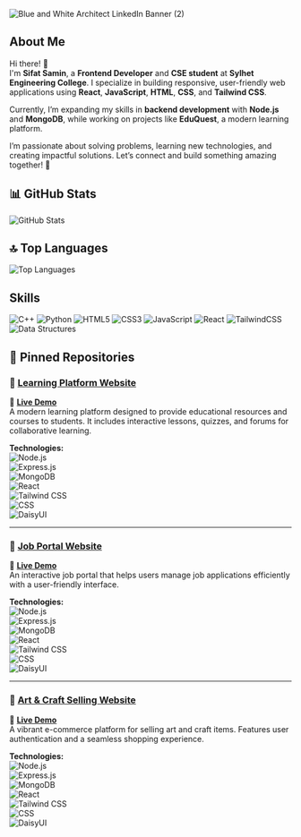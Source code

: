 ![Blue and White Architect LinkedIn Banner (2)](https://github.com/user-attachments/assets/e00c6458-3c01-49ce-b9a8-420ea76e206f)

## About Me  
Hi there! 👋  
I'm **Sifat Samin**, a **Frontend Developer** and **CSE student** at **Sylhet Engineering College**. I specialize in building responsive, user-friendly web applications using **React**, **JavaScript**, **HTML**, **CSS**, and **Tailwind CSS**.  

Currently, I’m expanding my skills in **backend development** with **Node.js** and **MongoDB**, while working on projects like **EduQuest**, a modern learning platform.  

I’m passionate about solving problems, learning new technologies, and creating impactful solutions. Let’s connect and build something amazing together! 🚀  


## 📊 GitHub Stats

![GitHub Stats](https://github-readme-stats.vercel.app/api?username=SamSkull19&show_icons=true&theme=radical&include_all_commits=true&count_private=true)

## 🔝 Top Languages

![Top Languages](https://github-readme-stats.vercel.app/api/top-langs/?username=SamSkull19&layout=compact&theme=radical)


## Skills
![C++](https://img.shields.io/badge/-C++-00599C?style=flat&logo=c%2B%2B&logoColor=white)
![Python](https://img.shields.io/badge/-Python-3776AB?style=flat&logo=python&logoColor=white)
![HTML5](https://img.shields.io/badge/-HTML5-E34F26?style=flat&logo=html5&logoColor=white)
![CSS3](https://img.shields.io/badge/-CSS3-1572B6?style=flat&logo=css3&logoColor=white)
![JavaScript](https://img.shields.io/badge/-JavaScript-F7DF1E?style=flat&logo=javascript&logoColor=black)
![React](https://img.shields.io/badge/-React-61DAFB?style=flat&logo=react&logoColor=black)
![TailwindCSS](https://img.shields.io/badge/-TailwindCSS-38B2AC?style=flat&logo=tailwind-css&logoColor=white)
![Data Structures](https://img.shields.io/badge/-Data%20Structures%20&%20Algorithms-FFA500?style=flat&logo=algolia&logoColor=white)



## 🚀 Pinned Repositories

### 🌟 [Learning Platform Website](https://github.com/SamSkull19/EduQuest_Learning_Platform)  
🔗 **[Live Demo](https://learningplatform-a19d4.web.app)**  
A modern learning platform designed to provide educational resources and courses to students. It includes interactive lessons, quizzes, and forums for collaborative learning.

**Technologies:**  
![Node.js](https://img.shields.io/badge/-Node.js-339933?style=flat&logo=node.js&logoColor=white)  
![Express.js](https://img.shields.io/badge/-Express.js-000000?style=flat&logo=express&logoColor=white)  
![MongoDB](https://img.shields.io/badge/-MongoDB-47A248?style=flat&logo=mongodb&logoColor=white)  
![React](https://img.shields.io/badge/-React-61DAFB?style=flat&logo=react&logoColor=black)  
![Tailwind CSS](https://img.shields.io/badge/-TailwindCSS-38B2AC?style=flat&logo=tailwind-css&logoColor=white)  
![CSS](https://img.shields.io/badge/-CSS-1572B6?style=flat&logo=css3&logoColor=white)  
![DaisyUI](https://img.shields.io/badge/-DaisyUI-5A20CB?style=flat)  

---

### 💼 [Job Portal Website](https://github.com/SamSkull19/JobVoyage_JobPortal)  
🔗 **[Live Demo](https://jobvoyage-47a0e.web.app/)**  
An interactive job portal that helps users manage job applications efficiently with a user-friendly interface.

**Technologies:**  
![Node.js](https://img.shields.io/badge/-Node.js-339933?style=flat&logo=node.js&logoColor=white)  
![Express.js](https://img.shields.io/badge/-Express.js-000000?style=flat&logo=express&logoColor=white)  
![MongoDB](https://img.shields.io/badge/-MongoDB-47A248?style=flat&logo=mongodb&logoColor=white)  
![React](https://img.shields.io/badge/-React-61DAFB?style=flat&logo=react&logoColor=black)  
![Tailwind CSS](https://img.shields.io/badge/-TailwindCSS-38B2AC?style=flat&logo=tailwind-css&logoColor=white)  
![CSS](https://img.shields.io/badge/-CSS-1572B6?style=flat&logo=css3&logoColor=white)  
![DaisyUI](https://img.shields.io/badge/-DaisyUI-5A20CB?style=flat)  

---

### 🎨 [Art & Craft Selling Website](https://github.com/SamSkull19/Art-Craft_Selling)  
🔗 **[Live Demo](https://neffroxxcrafts.web.app/)**  
A vibrant e-commerce platform for selling art and craft items. Features user authentication and a seamless shopping experience.

**Technologies:**  
![Node.js](https://img.shields.io/badge/-Node.js-339933?style=flat&logo=node.js&logoColor=white)  
![Express.js](https://img.shields.io/badge/-Express.js-000000?style=flat&logo=express&logoColor=white)  
![MongoDB](https://img.shields.io/badge/-MongoDB-47A248?style=flat&logo=mongodb&logoColor=white)  
![React](https://img.shields.io/badge/-React-61DAFB?style=flat&logo=react&logoColor=black)  
![Tailwind CSS](https://img.shields.io/badge/-TailwindCSS-38B2AC?style=flat&logo=tailwind-css&logoColor=white)  
![CSS](https://img.shields.io/badge/-CSS-1572B6?style=flat&logo=css3&logoColor=white)  
![DaisyUI](https://img.shields.io/badge/-DaisyUI-5A20CB?style=flat)  

